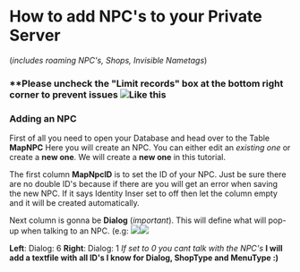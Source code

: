 # How to add NPC's to your Private Server 
(_includes roaming NPC's, Shops, Invisible Nametags_)

### **Please uncheck the "Limit records" box at the bottom right corner to prevent issues ![Like this](https://i.imgur.com/iiIwIqQ.png)

### Adding an NPC
First of all you need to open your Database and head over to the Table **MapNPC**
Here you will create an NPC. You can either edit an _existing one_ or create a **new one**. We will create a **new one** in this tutorial.

The first column **MapNpcID** is to set the ID of your NPC. Just be sure there are no double ID's because if there are you will get an error when saving the new NPC. If it says Identity Inser set to off then let the column empty and it will be created automatically.

Next column is gonna be **Dialog** (_important_). This will define what will pop-up when talking to an NPC. (e.g: ![](https://i.gyazo.com/27a0109f1b7a88d515973ac1294343cc.png)![](https://i.gyazo.com/88cedf682ea2f39ae41c02f4fbb6f255.png)

**Left**: Dialog: 6 **Right**: Dialog: 1 
_If set to 0 you cant talk with the NPC's_
**I will add a textfile with all ID's I know for Dialog, ShopType and MenuType :)**

